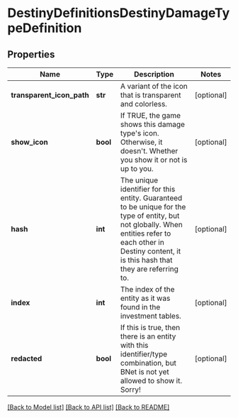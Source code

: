 # DestinyDefinitionsDestinyDamageTypeDefinition

## Properties
Name | Type | Description | Notes
------------ | ------------- | ------------- | -------------
**transparent_icon_path** | **str** | A variant of the icon that is transparent and colorless. | [optional] 
**show_icon** | **bool** | If TRUE, the game shows this damage type&#39;s icon.  Otherwise, it doesn&#39;t.  Whether you show it or not is up to you. | [optional] 
**hash** | **int** | The unique identifier for this entity.  Guaranteed to be unique for the type of entity, but not globally.    When entities refer to each other in Destiny content, it is this hash that they are referring to. | [optional] 
**index** | **int** | The index of the entity as it was found in the investment tables. | [optional] 
**redacted** | **bool** | If this is true, then there is an entity with this identifier/type combination, but BNet is  not yet allowed to show it.  Sorry! | [optional] 

[[Back to Model list]](../README.md#documentation-for-models) [[Back to API list]](../README.md#documentation-for-api-endpoints) [[Back to README]](../README.md)


